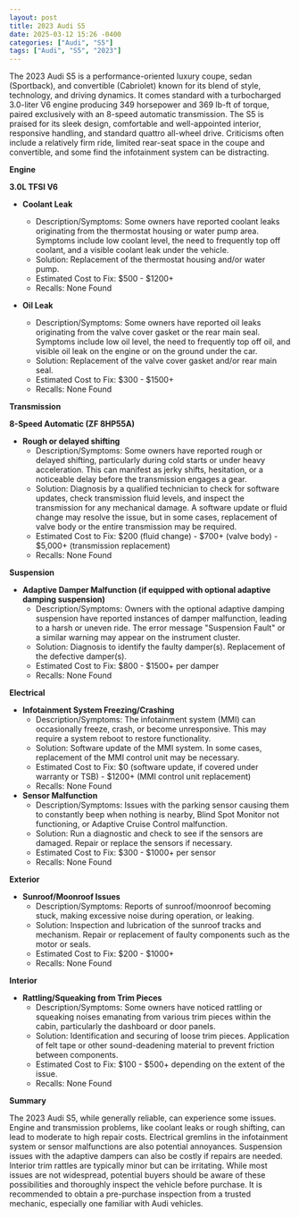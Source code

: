 ```yaml
---
layout: post
title: 2023 Audi S5
date: 2025-03-12 15:26 -0400
categories: ["Audi", "S5"]
tags: ["Audi", "S5", "2023"]
---
```

The 2023 Audi S5 is a performance-oriented luxury coupe, sedan (Sportback), and convertible (Cabriolet) known for its blend of style, technology, and driving dynamics. It comes standard with a turbocharged 3.0-liter V6 engine producing 349 horsepower and 369 lb-ft of torque, paired exclusively with an 8-speed automatic transmission. The S5 is praised for its sleek design, comfortable and well-appointed interior, responsive handling, and standard quattro all-wheel drive. Criticisms often include a relatively firm ride, limited rear-seat space in the coupe and convertible, and some find the infotainment system can be distracting.

**Engine**

**3.0L TFSI V6**
*   **Coolant Leak**
    *   Description/Symptoms: Some owners have reported coolant leaks originating from the thermostat housing or water pump area. Symptoms include low coolant level, the need to frequently top off coolant, and a visible coolant leak under the vehicle.
    *   Solution: Replacement of the thermostat housing and/or water pump.
    *   Estimated Cost to Fix: $500 - $1200+
    *   Recalls: None Found

*   **Oil Leak**
    *   Description/Symptoms: Some owners have reported oil leaks originating from the valve cover gasket or the rear main seal. Symptoms include low oil level, the need to frequently top off oil, and visible oil leak on the engine or on the ground under the car.
    *   Solution: Replacement of the valve cover gasket and/or rear main seal.
    *   Estimated Cost to Fix: $300 - $1500+
    *   Recalls: None Found

**Transmission**

**8-Speed Automatic (ZF 8HP55A)**
* **Rough or delayed shifting**
    * Description/Symptoms: Some owners have reported rough or delayed shifting, particularly during cold starts or under heavy acceleration. This can manifest as jerky shifts, hesitation, or a noticeable delay before the transmission engages a gear.
    * Solution: Diagnosis by a qualified technician to check for software updates, check transmission fluid levels, and inspect the transmission for any mechanical damage. A software update or fluid change may resolve the issue, but in some cases, replacement of valve body or the entire transmission may be required.
    * Estimated Cost to Fix: $200 (fluid change) - $700+ (valve body) - $5,000+ (transmission replacement)
    * Recalls: None Found

**Suspension**

*   **Adaptive Damper Malfunction (if equipped with optional adaptive damping suspension)**
    *   Description/Symptoms: Owners with the optional adaptive damping suspension have reported instances of damper malfunction, leading to a harsh or uneven ride. The error message "Suspension Fault" or a similar warning may appear on the instrument cluster.
    *   Solution: Diagnosis to identify the faulty damper(s). Replacement of the defective damper(s).
    *   Estimated Cost to Fix: $800 - $1500+ per damper
    *   Recalls: None Found

**Electrical**

*   **Infotainment System Freezing/Crashing**
    *   Description/Symptoms: The infotainment system (MMI) can occasionally freeze, crash, or become unresponsive. This may require a system reboot to restore functionality.
    *   Solution: Software update of the MMI system. In some cases, replacement of the MMI control unit may be necessary.
    *   Estimated Cost to Fix: $0 (software update, if covered under warranty or TSB) - $1200+ (MMI control unit replacement)
    *   Recalls: None Found
*   **Sensor Malfunction**
    *   Description/Symptoms: Issues with the parking sensor causing them to constantly beep when nothing is nearby, Blind Spot Monitor not functioning, or Adaptive Cruise Control malfunction.
    *   Solution: Run a diagnostic and check to see if the sensors are damaged. Repair or replace the sensors if necessary.
    *   Estimated Cost to Fix: $300 - $1000+ per sensor
    *   Recalls: None Found

**Exterior**

*   **Sunroof/Moonroof Issues**
    *   Description/Symptoms: Reports of sunroof/moonroof becoming stuck, making excessive noise during operation, or leaking.
    *   Solution: Inspection and lubrication of the sunroof tracks and mechanism. Repair or replacement of faulty components such as the motor or seals.
    *   Estimated Cost to Fix: $200 - $1000+
    *   Recalls: None Found

**Interior**

*   **Rattling/Squeaking from Trim Pieces**
    *   Description/Symptoms: Some owners have noticed rattling or squeaking noises emanating from various trim pieces within the cabin, particularly the dashboard or door panels.
    *   Solution: Identification and securing of loose trim pieces. Application of felt tape or other sound-deadening material to prevent friction between components.
    *   Estimated Cost to Fix: $100 - $500+ depending on the extent of the issue.
    *   Recalls: None Found

**Summary**

The 2023 Audi S5, while generally reliable, can experience some issues. Engine and transmission problems, like coolant leaks or rough shifting, can lead to moderate to high repair costs. Electrical gremlins in the infotainment system or sensor malfunctions are also potential annoyances. Suspension issues with the adaptive dampers can also be costly if repairs are needed. Interior trim rattles are typically minor but can be irritating. While most issues are not widespread, potential buyers should be aware of these possibilities and thoroughly inspect the vehicle before purchase. It is recommended to obtain a pre-purchase inspection from a trusted mechanic, especially one familiar with Audi vehicles.

